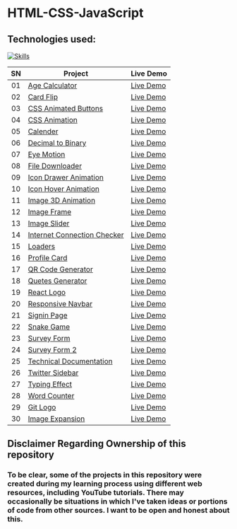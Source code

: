 # HTML-CSS-JavaScript

## Technologies used:
[![Skills](https://skillicons.dev/icons?i=html,css,javascript,bootstrap)](https://github.com/sahilatahar/HTML-CSS-JavaScript#html-css-javascript)

|  SN  | Project                                                                                                                     | Live Demo                                                                         |
| :-: | --------------------------------------------------------------------------------------------------------------------------- | --------------------------------------------------------------------------------- |
| 01  | [Age Calculator](https://github.com/sahilatahar/HTML-CSS-JavaScript/tree/main/age-calculator)                             | [Live Demo](https://sahilatahar.github.io/HTML-CSS-JavaScript/age-calculator/)               |
| 02  | [Card Flip](https://github.com/sahilatahar/HTML-CSS-JavaScript/tree/main/card-flip)                             | [Live Demo](https://sahilatahar.github.io/HTML-CSS-JavaScript/card-flip/)               |
| 03  | [CSS Animated Buttons](https://github.com/sahilatahar/HTML-CSS-JavaScript/tree/main/css-animated-buttons)                             | [Live Demo](https://sahilatahar.github.io/HTML-CSS-JavaScript/css-animated-buttons/)               |
| 04  | [CSS Animation](https://github.com/sahilatahar/HTML-CSS-JavaScript/tree/main/css-animation)                             | [Live Demo](https://sahilatahar.github.io/HTML-CSS-JavaScript/css-animation/)               |
| 05  | [Calender](https://github.com/sahilatahar/HTML-CSS-JavaScript/tree/main/Calender)                             | [Live Demo](https://sahilatahar.github.io/HTML-CSS-JavaScript/Calender/)               |
| 06  | [Decimal to Binary](https://github.com/sahilatahar/HTML-CSS-JavaScript/tree/main/decimal-to-binary)                             | [Live Demo](https://sahilatahar.github.io/HTML-CSS-JavaScript/decimal-to-binary)               |
| 07  | [Eye Motion](https://github.com/sahilatahar/HTML-CSS-JavaScript/tree/main/eyes-motion)                             | [Live Demo](https://sahilatahar.github.io/HTML-CSS-JavaScript/eyes-motion/)               |
| 08  | [File Downloader](https://github.com/sahilatahar/HTML-CSS-JavaScript/tree/main/file-downloader)                             | [Live Demo](https://sahilatahar.github.io/HTML-CSS-JavaScript/file-downloader/)               |
| 09  | [Icon Drawer Animation](https://github.com/sahilatahar/HTML-CSS-JavaScript/tree/main/icon-drawer-animation)                             | [Live Demo](https://sahilatahar.github.io/HTML-CSS-JavaScript/icon-drawer-animation/)               |
| 10  | [Icon Hover Animation](https://github.com/sahilatahar/HTML-CSS-JavaScript/tree/main/icon-hover-animation)                             | [Live Demo](https://sahilatahar.github.io/HTML-CSS-JavaScript/icon-hover-animation/)               |
| 11  | [Image 3D Animation](https://github.com/sahilatahar/HTML-CSS-JavaScript/tree/main/image-3d-animation)                             | [Live Demo](https://sahilatahar.github.io/HTML-CSS-JavaScript/image-3d-animation/)               |
| 12  | [Image Frame](https://github.com/sahilatahar/HTML-CSS-JavaScript/tree/main/image-frame)                             | [Live Demo](https://sahilatahar.github.io/HTML-CSS-JavaScript/image-frame/)               |
| 13  | [Image Slider](https://github.com/sahilatahar/HTML-CSS-JavaScript/tree/main/image-slider)                             | [Live Demo](https://sahilatahar.github.io/HTML-CSS-JavaScript/image-slider/)               |
| 14  | [Internet Connection Checker](https://github.com/sahilatahar/HTML-CSS-JavaScript/tree/main/internet-connection-checker)                             | [Live Demo](https://sahilatahar.github.io/HTML-CSS-JavaScript/internet-connection-checker/)               |
| 15  | [Loaders](https://github.com/sahilatahar/HTML-CSS-JavaScript/tree/main/loaders)                             | [Live Demo](https://sahilatahar.github.io/HTML-CSS-JavaScript/loaders/)               |
| 16  | [Profile Card](https://github.com/sahilatahar/HTML-CSS-JavaScript/tree/main/profile-card)                             | [Live Demo](https://sahilatahar.github.io/HTML-CSS-JavaScript/profile-card/)               |
| 17  | [QR Code Generator](https://github.com/sahilatahar/HTML-CSS-JavaScript/tree/main/qr-code-generator)                             | [Live Demo](https://sahilatahar.github.io/HTML-CSS-JavaScript/qr-code-generator/)               |
| 18  | [Quetes Generator](https://github.com/sahilatahar/HTML-CSS-JavaScript/tree/main/quetes-generator)                             | [Live Demo](https://sahilatahar.github.io/HTML-CSS-JavaScript/quetes-generator/)               |
| 19  | [React Logo](https://github.com/sahilatahar/HTML-CSS-JavaScript/tree/main/react-logo)                             | [Live Demo](https://sahilatahar.github.io/HTML-CSS-JavaScript/react-logo/)               |
| 20  | [Responsive Navbar](https://github.com/sahilatahar/HTML-CSS-JavaScript/tree/main/responsive-navbar)                             | [Live Demo](https://sahilatahar.github.io/HTML-CSS-JavaScript/responsive-navbar/)               |
| 21  | [Signin Page](https://github.com/sahilatahar/HTML-CSS-JavaScript/tree/main/signin-page)                             | [Live Demo](https://sahilatahar.github.io/HTML-CSS-JavaScript/signin-page/)             |
| 22  | [Snake Game](https://github.com/sahilatahar/HTML-CSS-JavaScript/tree/main/snake-game)                             | [Live Demo](https://sahilatahar.github.io/HTML-CSS-JavaScript/snake-game)               |
| 23  | [Survey Form](https://github.com/sahilatahar/HTML-CSS-JavaScript/tree/main/survey-form)                             | [Live Demo](https://sahilatahar.github.io/HTML-CSS-JavaScript/survey-form/)               |
| 24  | [Survey Form 2](https://github.com/sahilatahar/HTML-CSS-JavaScript/tree/main/survey-form2)                             | [Live Demo](https://sahilatahar.github.io/HTML-CSS-JavaScript/survey-form2/)               |
| 25  | [Technical Documentation](https://github.com/sahilatahar/HTML-CSS-JavaScript/tree/main/technical-documentation)                             | [Live Demo](https://sahilatahar.github.io/HTML-CSS-JavaScript/technical-documentation/)               |
| 26  | [Twitter Sidebar](https://github.com/sahilatahar/HTML-CSS-JavaScript/tree/main/twitter-sidebar)                             | [Live Demo](https://sahilatahar.github.io/HTML-CSS-JavaScript/twitter-sidebar/)               |
| 27  | [Typing Effect](https://github.com/sahilatahar/HTML-CSS-JavaScript/tree/main/typing-effect)                             | [Live Demo](https://sahilatahar.github.io/HTML-CSS-JavaScript/typing-effect/)               |
| 28  | [Word Counter](https://github.com/sahilatahar/HTML-CSS-JavaScript/tree/main/word-counter)                             | [Live Demo](https://sahilatahar.github.io/HTML-CSS-JavaScript/word-counter/)               |
| 29  | [Git Logo](https://github.com/sahilatahar/HTML-CSS-JavaScript/tree/main/git-logo)                             | [Live Demo](https://sahilatahar.github.io/HTML-CSS-JavaScript/git-logo/)               |
| 30  | [Image Expansion](https://github.com/sahilatahar/HTML-CSS-JavaScript/tree/main/image-expansion)                             | [Live Demo](https://sahilatahar.github.io/HTML-CSS-JavaScript/image-expansion/)               |



## Disclaimer Regarding Ownership of this repository
### To be clear, some of the projects in this repository were created during my learning process using different web resources, including YouTube tutorials. There may occasionally be situations in which I've taken ideas or portions of code from other sources. I want to be open and honest about this.
